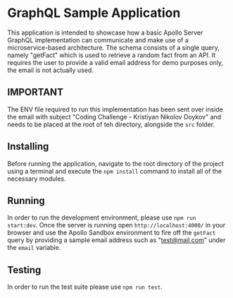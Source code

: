 # GraphQL Sample Application

This application is intended to showcase how a basic Apollo Server GraphQL implementation can communicate and make use of a microservice-based architecture. The schema consists of a single query, namely "getFact" which is used to retrieve a random fact from an API. It requires the user to provide a valid email address for demo purposes only, the email is not actually used.

## IMPORTANT

The ENV file required to run this implementation has been sent over inside the email with subject "Coding Challenge - Kristiyan Nikolov Doykov" and needs to be placed at the root of teh directory, alongside the `src` folder.

## Installing

Before running the application, navigate to the root directory of the project using a terminal and execute the `npm install` command to install all of the necessary modules.

## Running

In order to run the development environment, please use `npm run start:dev`. Once the server is running open `http://localhost:4000/` in your browser and use the Apollo Sandbox environment to fire off the `getFact` query by providing a sample email address such as "test@mail.com" under the `email` variable.

## Testing

In order to run the test suite please use `npm run test`.
